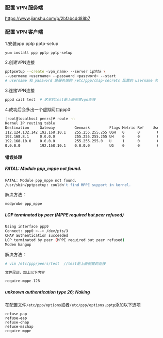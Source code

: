 ### 配置 VPN 服务端

https://www.jianshu.com/p/2bfabcdd88b7

### 配置 VPN 客户端

1.安装ppp pptp pptp-setup

```bash
yum install ppp pptp pptp-setup
```

2.创建VPN连接

```bash
pptpsetup --create <vpn_name> --server ip地址 \
--username <username> --password <password> --start
# username 和 password 是服务端的 /etc/ppp/chap-secrets 配置的 username 和 password
```

3.连接VPN连接

```bash
pppd call test  # 这里的test是上面创建vpn连接
```

4.成功后会多出一个虚拟网口ppp0

```bash
[root@localhost peers]# route -n
Kernel IP routing table
Destination     Gateway         Genmask         Flags Metric Ref    Use Iface
112.124.132.142 192.168.10.1    255.255.255.255 UGH   0      0        0 eth0
192.168.8.1     0.0.0.0         255.255.255.255 UH    0      0        0 ppp0
192.168.10.0    0.0.0.0         255.255.255.0   U     1      0        0 eth0
0.0.0.0         192.168.10.1    0.0.0.0         UG    0      0        0 eth0
```

#### 错误处理

##### FATAL: Module ppp_mppe not found.

```bash
FATAL: Module ppp_mppe not found.
/usr/sbin/pptpsetup: couldn't find MPPE support in kernel.
```

解决方法：

```bash
modprobe ppp_mppe
```

##### LCP terminated by peer (MPPE required but peer refused)

```bash
Using interface ppp0
Connect: ppp0 <--> /dev/pts/3
CHAP authentication succeeded
LCP terminated by peer (MPPE required but peer refused)
Modem hangup
```

解决方法：

```bash
# vim /etc/ppp/peers/test  //test是上面创建的连接

文件尾部，加上以下内容

require-mppe-128
```

##### unknown authentication type 26; Naking

在配置文件`/etc/ppp/options`或者`/etc/ppp/options.pptp`添加以下选项

```textile
refuse-pap
refuse-eap
refuse-chap
refuse-mschap
require-mppe
```
